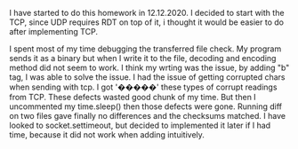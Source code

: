 I have started to do this homework in 12.12.2020. I decided to start with the TCP, since UDP requires RDT on top of it, i thought it would be easier to do after implementing TCP. 

I spent most of my time debugging the transferred file check. My program sends it as a binary but when I write it to the file, decoding and encoding method did not seem to work. I think my wrting was the issue, by adding "b" tag, I was able to solve the issue. I had the issue of getting corrupted chars when sending with tcp. 
I got '�����' these types of corrupt readings from TCP. These defects wasted good chunk of my time. But then I uncommented my time.sleep()
then those defects were gone. Running diff on two files gave finally no differences and the checksums matched. I have looked to socket.settimeout, but decided to implemented it later if I had time, because it did not work when adding intuitively.